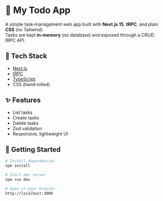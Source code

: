 # 📝 My Todo App

A simple task‑management web app built with **Next.js 15**, **tRPC**, and plain **CSS** (no Tailwind).  
Tasks are kept **in‑memory** (no database) and exposed through a CRUD tRPC API.

## 🔧 Tech Stack
- [Next.js](https://nextjs.org/)
- [tRPC](https://trpc.io/)
- [TypeScript](https://www.typescriptlang.org/)
- CSS (hand‑rolled)

## ✨ Features
- List tasks
- Create tasks
- Delete tasks
- Zod validation
- Responsive, lightweight UI

## 🚀 Getting Started

```bash
# Install dependencies
npm install

# Start dev server
npm run dev

# Open in your browser:
http://localhost:3000
